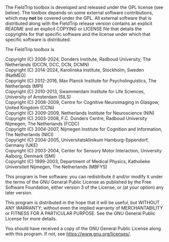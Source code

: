The FieldTrip toolbox is developed and released under the GPL license (see below). The toolbox depends on some external software contributions, which may **not** be covered under the GPL. All external software that is distributed along with the FieldTrip release version contains an explicit README and an explicit COPYING or LICENSE file that details the copyrights for that specific software and the license under which that specific software is distributed.

The FieldTrip toolbox is

Copyright (C) 2008-2024, Donders Institute, Radboud University, The Netherlands (DCCN, DCC, DCN, DCMN)  
Copyright (C) 2014-2024, Karolinska Institute, Stockholm, Sweden (NatMEG)  
Copyright (C) 2012-2016, Max Planck Institute for Psycholinguistics, The Netherlands (MPI)  
Copyright (C) 2010-2013, Swammerdam Institute for Life Sciences, University of Amsterdam (SILS)  
Copyright (C) 2008-2009, Centre for Cognitive Neuroimaging in Glasgow, United Kingdom (CCNi)  
Copyright (C) 2009-2009, Netherlands Institute for Neuroscience (NIN)  
Copyright (C) 2003-2008, F.C. Donders Centre, Radboud University Nijmegen, The Netherlands (FCDC)  
Copyright (C) 2004-2007, Nijmegen Institute for Cognition and Information, The Netherlands (NICI)  
Copyright (C) 2004-2005, Universitatsklinikum Hamburg-Eppendorf, Germany (UKE)  
Copyright (C) 2003-2004, Center for Sensory Motor Interaction, University Aalborg, Denmark (SMI)  
Copyright (C) 1999-2003, Department of Medical Physics, Katholieke Universiteit Nijmegen, The Netherlands (MBFYS)

This program is free software: you can redistribute it and/or modify it under the terms of the GNU General Public License as published by the Free Software Foundation, either version 3 of the License, or (at your option) any later version.

This program is distributed in the hope that it will be useful, but WITHOUT ANY WARRANTY; without even the implied warranty of MERCHANTABILITY or FITNESS FOR A PARTICULAR PURPOSE. See the GNU General Public License for more details.

You should have received a copy of the GNU General Public License along with this program. If not, see <https://www.gnu.org/licenses/>.